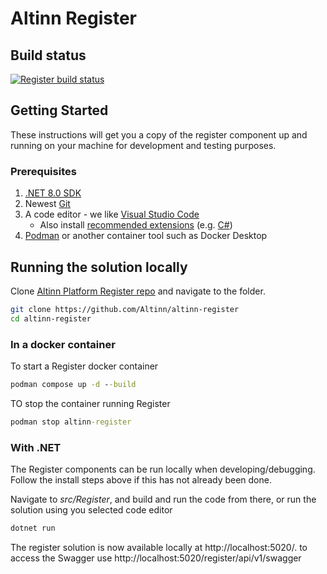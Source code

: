 # Altinn Register

## Build status
[![Register build status](https://dev.azure.com/brreg/altinn-studio/_apis/build/status/altinn-platform/register-master?label=platform/register)](https://dev.azure.com/brreg/altinn-studio/_build/latest?definitionId=35)


## Getting Started

These instructions will get you a copy of the register component up and running on your machine for development and testing purposes.

### Prerequisites

1. [.NET 8.0 SDK](https://dotnet.microsoft.com/download/dotnet/8.0)
2. Newest [Git](https://git-scm.com/downloads)
3. A code editor - we like [Visual Studio Code](https://code.visualstudio.com/download)
   - Also install [recommended extensions](https://code.visualstudio.com/docs/editor/extension-marketplace#_workspace-recommended-extensions) (e.g. [C#](https://marketplace.visualstudio.com/items?itemName=ms-dotnettools.csharp))
4. [Podman](https://podman.io/) or another container tool such as Docker Desktop


## Running the solution locally

Clone [Altinn Platform Register repo](https://github.com/Altinn/altinn-register) and navigate to the folder.

```bash
git clone https://github.com/Altinn/altinn-register
cd altinn-register
```


### In a docker container

To start a Register docker container

```cmd
podman compose up -d --build
```


TO stop the container running Register

```cmd
podman stop altinn-register
```

### With .NET

The Register components can be run locally when developing/debugging. Follow the install steps above if this has not already been done.

Navigate to _src/Register_, and build and run the code from there, or run the solution using you selected code editor

```cmd
dotnet run
```

The register solution is now available locally at http://localhost:5020/.
to access the Swagger use http://localhost:5020/register/api/v1/swagger